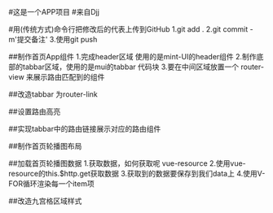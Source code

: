 #这是一个APP项目
#来自Djj

#用(传统方式)命令行把修改后的代表上传到GitHub
1.git add .
2.git commit -m'提交备注'
3.使用git push


##制作首页App组件
1.完成header区域 使用的是mint-UI的header组件
2.制作底部的tabbar区域，使用的是mui的tabbar 代码块
3.要在中间区域放置一个 router-view  来展示路由匹配到的组件

##改造tabbar 为router-link  

##设置路由高亮

##实现tabbar中的路由链接展示对应的路由组件

##制作首页轮播图布局

##加载首页轮播图数据
1.获取数据，如何获取呢  vue-resource
2.使用vue-resource的this.$http.get获取数据
3.获取到的数据要保存到我们data上
4.使用V-FOR循环渲染每一个item项

##改造九宫格区域样式
